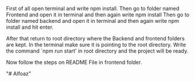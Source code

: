 First of all open terminal and write npm install.
Then go to folder named Frontend and open it in terminal and then again write npm install
Then go to folder named backend and open it in terminal and then again write npm install and hit enter.

After that return to root directory where the Backend and frontend folders are kept.
In the terminal make sure it is pointing to the root directory.
Write the command `npm run start' in root directory and the project will be ready.

Now follow the steps on README File in frontend folder.

"# Alfoaz" 
